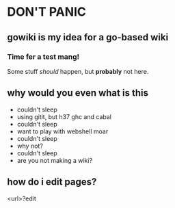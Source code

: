 # DON'T PANIC

## gowiki is my idea for a go-based wiki

### Time fer a test mang!

Some stuff *should* happen, but **probably** not here.

## why would you even what is this

* couldn't sleep
* using gitit, but h37 ghc and cabal
* couldn't sleep
* want to play with webshell moar
* couldn't sleep
* why not?
* couldn't sleep
* are you not making a wiki?

## how do i edit pages?
&lt;url&gt;?edit
